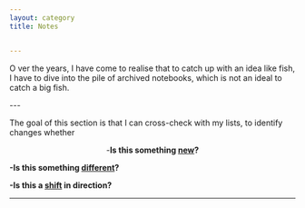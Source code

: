 ```yaml
---
layout: category
title: Notes


---
```

<p class="message">
  <span class="padded-dropcap">O</span> ver the years, I have come to realise that to catch up with an idea like fish, I have to dive into the pile of archived notebooks, which is not an ideal to catch a big fish.
</p>
---

The goal of this section is that I can cross-check with my lists, to identify changes whether

<p style="text-align:center">-<strong>Is this something <ins>new</ins>? 

-<strong>Is this something <ins>different</ins>?</strong>

-<strong>Is this a <ins>shift</ins> in direction?</strong>

---



